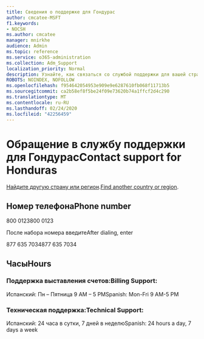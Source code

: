 ```yaml
---
title: Сведения о поддержке для Гондурас
author: cmcatee-MSFT
f1.keywords:
- NOCSH
ms.author: cmcatee
manager: mnirkhe
audience: Admin
ms.topic: reference
ms.service: o365-administration
ms.collection: Adm_Support
localization_priority: Normal
description: Узнайте, как связаться со службой поддержки для вашей страны или региона.
ROBOTS: NOINDEX, NOFOLLOW
ms.openlocfilehash: f954642054953e909e9e6287610fb068f11713b5
ms.sourcegitcommit: ca2b58ef8f5be24f09e73620b74a1ffcf2d4c290
ms.translationtype: MT
ms.contentlocale: ru-RU
ms.lasthandoff: 02/24/2020
ms.locfileid: "42256459"
---
```

# <a name="contact-support-for-honduras"></a><span data-ttu-id="c8162-103">Обращение в службу поддержки для Гондурас</span><span class="sxs-lookup"><span data-stu-id="c8162-103">Contact support for Honduras</span></span>

<span data-ttu-id="c8162-104">[Найдите другую страну или регион](../contact-support-for-business-products.md).</span><span class="sxs-lookup"><span data-stu-id="c8162-104">[Find another country or region](../contact-support-for-business-products.md).</span></span>

## <a name="phone-number"></a><span data-ttu-id="c8162-105">Номер телефона</span><span class="sxs-lookup"><span data-stu-id="c8162-105">Phone number</span></span>
<span data-ttu-id="c8162-106">800 0123</span><span class="sxs-lookup"><span data-stu-id="c8162-106">800 0123</span></span>

<span data-ttu-id="c8162-107">После набора номера введите</span><span class="sxs-lookup"><span data-stu-id="c8162-107">After dialing, enter</span></span>

<span data-ttu-id="c8162-108">877 635 7034</span><span class="sxs-lookup"><span data-stu-id="c8162-108">877 635 7034</span></span>

## <a name="hours"></a><span data-ttu-id="c8162-109">Часы</span><span class="sxs-lookup"><span data-stu-id="c8162-109">Hours</span></span>
### <a name="billing-support"></a><span data-ttu-id="c8162-110">Поддержка выставления счетов:</span><span class="sxs-lookup"><span data-stu-id="c8162-110">Billing Support:</span></span>

<span data-ttu-id="c8162-111">Испанский: Пн – Пятница 9 AM – 5 PM</span><span class="sxs-lookup"><span data-stu-id="c8162-111">Spanish: Mon-Fri 9 AM-5 PM</span></span>

### <a name="technical-support"></a><span data-ttu-id="c8162-112">Техническая поддержка:</span><span class="sxs-lookup"><span data-stu-id="c8162-112">Technical Support:</span></span>

<span data-ttu-id="c8162-113">Испанский: 24 часа в сутки, 7 дней в неделю</span><span class="sxs-lookup"><span data-stu-id="c8162-113">Spanish: 24 hours a day, 7 days a week</span></span>